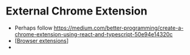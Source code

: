 # External Chrome Extension
- Perhaps follow https://medium.com/better-programming/create-a-chrome-extension-using-react-and-typescript-50e94e14320c
- [[Browser extensions]]
- 

[//begin]: # "Autogenerated link references for markdown compatibility"
[Browser extensions]: browser-extensions.md "Browser Extensions"
[//end]: # "Autogenerated link references"